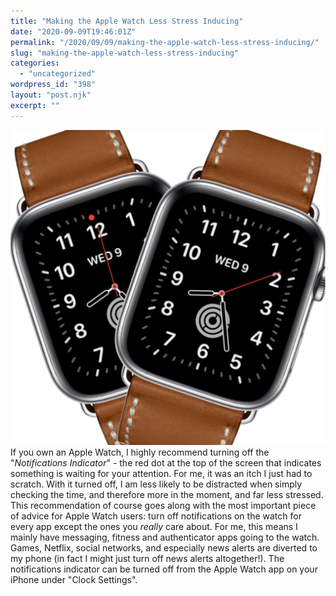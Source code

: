 ```yaml
---
title: "Making the Apple Watch Less Stress Inducing"
date: "2020-09-09T19:46:01Z"
permalink: "/2020/09/09/making-the-apple-watch-less-stress-inducing/"
slug: "making-the-apple-watch-less-stress-inducing"
categories:
  - "uncategorized"
wordpress_id: "398"
layout: "post.njk"
excerpt: ""
---
```


![](/wp-content/uploads/2020/09/img_7115.png) If you own an Apple Watch, I highly recommend turning off the "_Notifications Indicator_" - the red dot at the top of the screen that indicates something is waiting for your attention. For me, it was an itch I just had to scratch. With it turned off, I am less likely to be distracted when simply checking the time, and therefore more in the moment, and far less stressed. This recommendation of course goes along with the most important piece of advice for Apple Watch users: turn off notifications on the watch for every app except the ones you _really_ care about. For me, this means I mainly have messaging, fitness and authenticator apps going to the watch. Games, Netflix, social networks, and especially news alerts are diverted to my phone (in fact I might just turn off news alerts altogether!). The notifications indicator can be turned off from the Apple Watch app on your iPhone under "Clock Settings".

